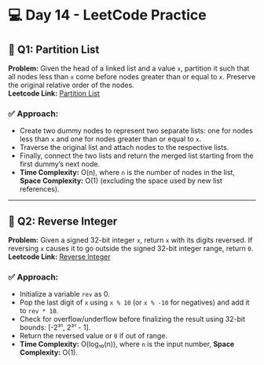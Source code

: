 # 💻 Day 14 - LeetCode Practice

## 🔹 Q1: Partition List  
**Problem:** Given the head of a linked list and a value `x`, partition it such that all nodes less than `x` come before nodes greater than or equal to `x`. Preserve the original relative order of the nodes.  
**Leetcode Link:** [Partition List](https://leetcode.com/problems/partition-list)

### ✅ Approach:
- Create two dummy nodes to represent two separate lists: one for nodes less than `x` and one for nodes greater than or equal to `x`.
- Traverse the original list and attach nodes to the respective lists.
- Finally, connect the two lists and return the merged list starting from the first dummy’s next node.
- **Time Complexity:** O(n), where `n` is the number of nodes in the list, **Space Complexity:** O(1) (excluding the space used by new list references).

---

## 🔹 Q2: Reverse Integer  
**Problem:** Given a signed 32-bit integer `x`, return `x` with its digits reversed. If reversing `x` causes it to go outside the signed 32-bit integer range, return `0`.  
**Leetcode Link:** [Reverse Integer](https://leetcode.com/problems/reverse-integer)

### ✅ Approach:
- Initialize a variable `rev` as 0.
- Pop the last digit of `x` using `x % 10` (or `x % -10` for negatives) and add it to `rev * 10`.
- Check for overflow/underflow before finalizing the result using 32-bit bounds: [-2³¹, 2³¹ - 1].
- Return the reversed value or `0` if out of range.
- **Time Complexity:** O(log₁₀(n)), where `n` is the input number, **Space Complexity:** O(1).

